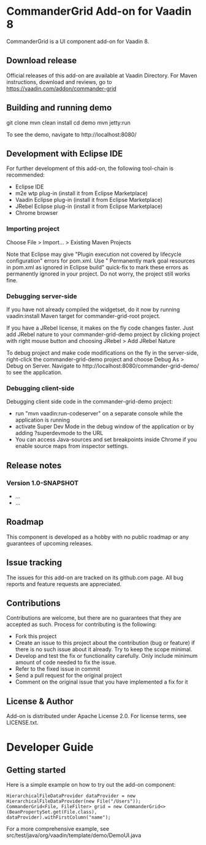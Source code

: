 # CommanderGrid Add-on for Vaadin 8

CommanderGrid is a UI component add-on for Vaadin 8.

## Download release

Official releases of this add-on are available at Vaadin Directory. For Maven instructions, download and reviews, go
to https://vaadin.com/addon/commander-grid

## Building and running demo

git clone <url of the MyComponent repository>
mvn clean install
cd demo
mvn jetty:run

To see the demo, navigate to http://localhost:8080/

## Development with Eclipse IDE

For further development of this add-on, the following tool-chain is recommended:

- Eclipse IDE
- m2e wtp plug-in (install it from Eclipse Marketplace)
- Vaadin Eclipse plug-in (install it from Eclipse Marketplace)
- JRebel Eclipse plug-in (install it from Eclipse Marketplace)
- Chrome browser

### Importing project

Choose File > Import... > Existing Maven Projects

Note that Eclipse may give "Plugin execution not covered by lifecycle configuration" errors for pom.xml. Use "
Permanently mark goal resources in pom.xml as ignored in Eclipse build" quick-fix to mark these errors as permanently
ignored in your project. Do not worry, the project still works fine.

### Debugging server-side

If you have not already compiled the widgetset, do it now by running vaadin:install Maven target for commander-grid-root
project.

If you have a JRebel license, it makes on the fly code changes faster. Just add JRebel nature to your
commander-grid-demo project by clicking project with right mouse button and choosing JRebel > Add JRebel Nature

To debug project and make code modifications on the fly in the server-side, right-click the commander-grid-demo project
and choose Debug As > Debug on Server. Navigate to http://localhost:8080/commander-grid-demo/ to see the application.

### Debugging client-side

Debugging client side code in the commander-grid-demo project:

- run "mvn vaadin:run-codeserver" on a separate console while the application is running
- activate Super Dev Mode in the debug window of the application or by adding ?superdevmode to the URL
- You can access Java-sources and set breakpoints inside Chrome if you enable source maps from inspector settings.

## Release notes

### Version 1.0-SNAPSHOT

- ...
- ...

## Roadmap

This component is developed as a hobby with no public roadmap or any guarantees of upcoming releases.

## Issue tracking

The issues for this add-on are tracked on its github.com page. All bug reports and feature requests are appreciated.

## Contributions

Contributions are welcome, but there are no guarantees that they are accepted as such. Process for contributing is the
following:

- Fork this project
- Create an issue to this project about the contribution (bug or feature) if there is no such issue about it already.
  Try to keep the scope minimal.
- Develop and test the fix or functionality carefully. Only include minimum amount of code needed to fix the issue.
- Refer to the fixed issue in commit
- Send a pull request for the original project
- Comment on the original issue that you have implemented a fix for it

## License & Author

Add-on is distributed under Apache License 2.0. For license terms, see LICENSE.txt.

# Developer Guide

## Getting started

Here is a simple example on how to try out the add-on component:

```
HierarchicalFileDataProvider dataProvider = new HierarchicalFileDataProvider(new File("/Users"));
CommanderGrid<File, FileFilter> grid = new CommanderGrid<>(BeanPropertySet.get(File.class), dataProvider).withFirstColumn("name");
```

For a more comprehensive example, see src/test/java/org/vaadin/template/demo/DemoUI.java
